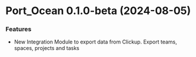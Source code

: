 # Port_Ocean 0.1.0-beta (2024-08-05)

### Features

- New Integration Module to export data from Clickup. Export teams, spaces,  projects and tasks
